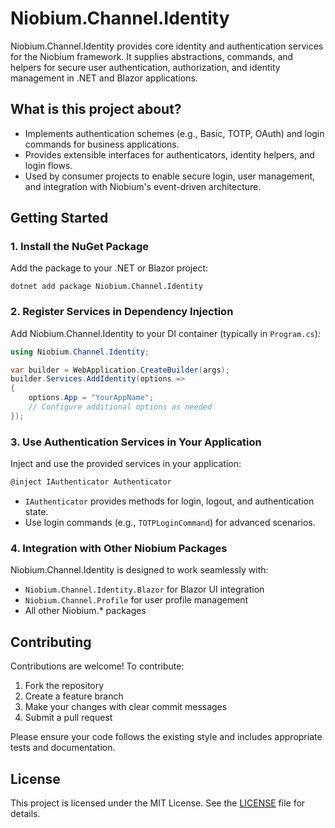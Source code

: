 # Niobium.Channel.Identity

Niobium.Channel.Identity provides core identity and authentication services for the Niobium framework. It supplies abstractions, commands, and helpers for secure user authentication, authorization, and identity management in .NET and Blazor applications.

## What is this project about?
- Implements authentication schemes (e.g., Basic, TOTP, OAuth) and login commands for business applications.
- Provides extensible interfaces for authenticators, identity helpers, and login flows.
- Used by consumer projects to enable secure login, user management, and integration with Niobium's event-driven architecture.

## Getting Started

### 1. Install the NuGet Package
Add the package to your .NET or Blazor project:

```
dotnet add package Niobium.Channel.Identity
```

### 2. Register Services in Dependency Injection
Add Niobium.Channel.Identity to your DI container (typically in `Program.cs`):

```csharp
using Niobium.Channel.Identity;

var builder = WebApplication.CreateBuilder(args);
builder.Services.AddIdentity(options =>
{
    options.App = "YourAppName";
    // Configure additional options as needed
});
```

### 3. Use Authentication Services in Your Application
Inject and use the provided services in your application:

```csharp
@inject IAuthenticator Authenticator
```

- `IAuthenticator` provides methods for login, logout, and authentication state.
- Use login commands (e.g., `TOTPLoginCommand`) for advanced scenarios.

### 4. Integration with Other Niobium Packages
Niobium.Channel.Identity is designed to work seamlessly with:
- `Niobium.Channel.Identity.Blazor` for Blazor UI integration
- `Niobium.Channel.Profile` for user profile management
- All other Niobium.* packages

## Contributing

Contributions are welcome! To contribute:
1. Fork the repository
2. Create a feature branch
3. Make your changes with clear commit messages
4. Submit a pull request

Please ensure your code follows the existing style and includes appropriate tests and documentation.

## License

This project is licensed under the MIT License. See the [LICENSE](LICENSE) file for details.
